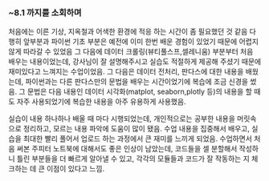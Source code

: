### ~8.1 까지를 소회하며

 처음에는 이른 기상, 지옥철과 어색한 환경에 적응 하는 시간이 좀 필요했던 것 같음
다행히 앞부분과 파이썬 기초 부분은 예전에 이미 한번 배운 경험이 있었기 때문에 어렵지 않게 따라갈 수 있었음
그 다음에 데이터 크롤링(뷰티풀스프,셀레니움) 부분부터 처음 배우는 내용이었는데, 강사님이 잘 설명해주시고 실습도 적절하게 제공해 주셨기 때문에 재미있다고 느껴지는 수업이었음.
그 다음은 데이터 전처리, 판다스에 대한 내용을 배웠는데, 파이썬과는 다른 판다스만의 문법을 배우는 시간이었기에 복습에 조금 신경을 썼음.
그 문법은 다음 내용인 데이터 시각화(matplot, seaborn,plotly 등)의 내용을 할 때도 자주 사용되었기에 복습한 내용을 아주 유용하게 사용했음.

실습이 내용 하나하나 배울 때 마다 시행되었는데, 개인적으로는 공부한 내용을 머릿속으로 정리하고, 모르는 내용 파악에 도움이 많이 됐음.
수업 내용을 집중해서 배우고, 실습을 최대한 빨리 풀어서 업로드 하는 과정에서 큰 재미를 느끼게 되었음.
수업하면서 처음 써본 주피터 노트북에 대해서도 좋은 인상이 남았는데, 코드들을 셀 분할해서 작성하니 틀린 부분들을 더 빠르게 알아낼 수 있고, 각각의 모듈들과 코드가 잘 작동하는 지 체크하는 데 큰 이점이 있다고 느낌.

